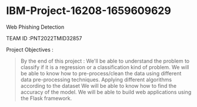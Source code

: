 # IBM-Project-16208-1659609629
Web Phishing Detection

TEAM ID :PNT2022TMID32857


Project Objectives : 
> By the end of this project :
> We'll be able to understand the problem to classify if it is a regression or a classification kind of problem.
> We will be able to know how to pre-process/clean the data using different data pre-processing techniques.
> Applying different algorithms according to the dataset
> We will be able to know how to find the accuracy of the model.
> We will be able to build web applications using the Flask framework.

